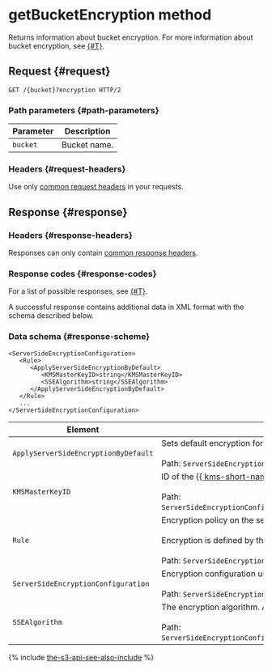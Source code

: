 # getBucketEncryption method

Returns information about bucket encryption. For more information about bucket encryption, see [{#T}](../../../concepts/encryption.md).


## Request {#request}

```
GET /{bucket}?encryption HTTP/2
```

### Path parameters {#path-parameters}

| Parameter | Description |
----- | -----
| `bucket` | Bucket name. |


### Headers {#request-headers}
Use only [common request headers](../common-request-headers.md) in your requests.

## Response {#response}

### Headers {#response-headers}

Responses can only contain [common response headers](../common-response-headers.md).

### Response codes {#response-codes}

For a list of possible responses, see [{#T}](../response-codes.md).

A successful response contains additional data in XML format with the schema described below.

### Data schema {#response-scheme}

```
<ServerSideEncryptionConfiguration>
   <Rule>
      <ApplyServerSideEncryptionByDefault>
         <KMSMasterKeyID>string</KMSMasterKeyID>
         <SSEAlgorithm>string</SSEAlgorithm>
      </ApplyServerSideEncryptionByDefault>
   </Rule>
   ...
</ServerSideEncryptionConfiguration>
```

| Element | Description |
----- | -----
| `ApplyServerSideEncryptionByDefault` | Sets default encryption for the object, if other encryption parameters are omitted in the request.<br/><br/>Path: `ServerSideEncryptionConfiguration\Rule\ApplyServerSideEncryptionByDefault`. |
| `KMSMasterKeyID` | ID of the [{{ kms-short-name }} key](../../../../kms/concepts/key.md).<br/><br/>Path: `ServerSideEncryptionConfiguration\Rule\ApplyServerSideEncryptionByDefault\KMSMasterKeyID`. |
| `Rule` | Encryption policy on the server side. <br/><br/>Encryption is defined by the `KMSMasterKeyID` and `SSEAlgorithm` elements.<br/><br/>Path: `ServerSideEncryptionConfiguration\Rule`. |
| `ServerSideEncryptionConfiguration` | Encryption configuration used for new objects in the bucket by default.<br/><br/>Path: `ServerSideEncryptionConfiguration`. |
| `SSEAlgorithm` | The encryption algorithm. Available values: `aws:kms`.<br/><br/>Path: `ServerSideEncryptionConfiguration\Rule\ApplyServerSideEncryptionByDefault\SSEAlgorithm`. |

{% include [the-s3-api-see-also-include](../../../../_includes/storage/the-s3-api-see-also-include.md) %}